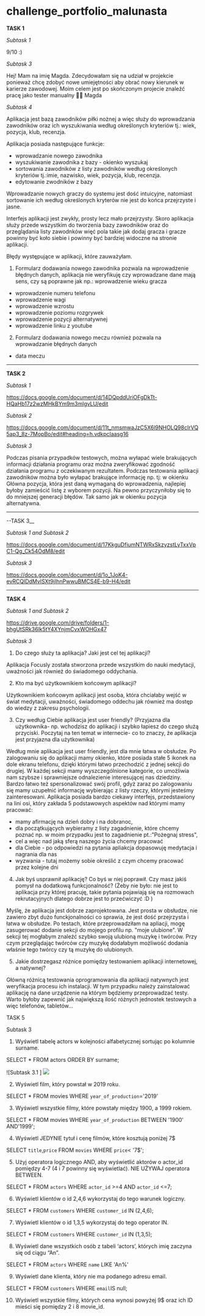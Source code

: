 # challenge_portfolio_malunasta


__TASK 1__


_Subtask 1_

9/10 :)


_Subtask 3_

Hej! Mam na imię Magda. Zdecydowałam się na udział w projekcie ponieważ chcę zdobyć nowe umiejętności aby obrać nowy kierunek w karierze zawodowej. 
Moim celem jest po skończonym projecie znaleźć pracę jako tester manualny 💪🏻 
Magda


_Subtask 4_

Aplikacja jest bazą zawodników piłki nożnej a więc służy do wprowadzania zawodników oraz ich wyszukiwania według określonych kryteriów tj.: wiek, pozycja, klub, recenzja.

Aplikacja posiada następujące funkcje: 
* wprowadzanie nowego zawodnika
* wyszukiwanie zawodnika z bazy - okienko wyszukaj 
* sortowania zawodników z listy zawodników według określonych kryteriów tj.:imie, nazwisko, wiek, pozycja, klub, recenzja. 
* edytowanie zwodników z bazy

Wprowadzanie nowych graczy do systemu jest dość intuicyjne, natomiast sortowanie ich według określonych kryterów nie jest do końca przejrzyste i jasne.

Interfejs aplikacji jest zwykły, prosty lecz mało przejrzysty. Skoro aplikacja służy przede wszystkim do tworzenia bazy zawodników oraz do przeglądania listy zawodnków więć pola takie jak dodaj gracza i gracze powinny być koło siebie i powinny być bardziej widoczne na stronie aplikacji.


Błędy występujące w aplikacji, które zauważyłam.
1. Formularz dodawania nowego zawodnika pozwala na wprowadzenie błędnych danych, aplikacja nie weryfikuję czy wprowadzane dane mają sens, czy są poprawne jak np.:
wprowadzenie wieku gracza 
* wprowadzenie numeru telefonu
* wprowadzenie wagi
* wprowadzenie wzrostu
* wprowadzenie poziomu rozgrywek 
* wprowadzenie pozycji alternatywnej
* wprowadzenie linku z youtube 

2. Formularz dodawania nowego meczu również pozwala na wprowadzanie błędnych danych
*  data meczu


---


__TASK 2__

_Subtask 1_

https://docs.google.com/document/d/14DQpddUriOFgDkTt-HQaHb17z2wzMHkBYm9m3mlgvLU/edit

_Subtask 2_ 

https://docs.google.com/document/d/11t_nmsmwaJzC5X6l9NHOLQ98cIrVQ5ap3_8z-7MopBo/edit#heading=h.vdkpclaasg16 


_Subtask 3_

Podczas pisania przypadków testowych, można wyłapać wiele brakujących informacji działania programu oraz można zweryfikować zgodność działania programu z oczekiwanym rezultatem. Podczas testowania aplikacji zawodników można było wyłapać brakujące informację np. tj: w okienku Główna pozycja, która jest daną wymaganą do wprowadzenia, najlepiej byłoby zamieścić listę z wyborem pozycji. Na pewno przyczyniłoby się to do mniejszej generacji błędów. Tak samo jak w okienku pozycja alternatywna.


---

--TASK 3__

_Subtask 1 and Subtask 2_

https://docs.google.com/document/d/17KkguDfiumNTWRxSkzyzstLyTxxVpC1-Qg_Ck54OdM8/edit

_Subtask 3_

https://docs.google.com/document/d/1o_1JoK4-evRCQlDdMvlSXt9jIhnPwwuBMCS4E-b9-H4/edit


---
__TASK 4__

_Subtask 1 and Subtask 2_

https://drive.google.com/drive/folders/1-bhgUtSRk36lk5tY4XYnjmCvxWOHGx47

_Subtask 3_

1. Do czego służy ta aplikacja? Jaki jest cel tej aplikacji?

  Aplikacja Focusly została stworzona przede wszystkim do nauki medytacji, uważności jak również do świadomego oddychania.  

2. Kto ma być użytkownikiem końcowym aplikacji?

  Użytkownikiem końcowym aplikacji jest osoba, która chciałaby wejść w świat medytacji, uważności, świadomego oddechu jak również ma dostęp do wiedzy z zakresu psychologii.

3. Czy według Ciebie aplikacja jest user friendly? (Przyjazna dla użytkownika- np. wchodzisz do aplikacji i szybko łapiesz do czego służą przyciski. Poczytaj na ten temat w internecie- co to znaczy, że aplikacja jest przyjazna dla użytkownika)

  Według mnie aplikacja jest user friendly, jest dla mnie łatwa w obsłudze. Po zalogowaniu się do aplikacji mamy okienko, które posiada stałe 5 ikonek na dole ekranu telefonu, dzięki którymi łatwo przechodzić z jednej sekcji do drugiej. W każdej sekcji mamy wyszczególnione kategorie, co umożliwia nam szybsze i sprawniejsze odnalezienie interesującej nas dziedziny. Bardzo łatwo też spersonalizować swój profil, gdyż zaraz po zalogowaniu się mamy uzupełnić informację wybierając z listy rzeczy, którymi jesteśmy zainteresowani. Aplikacja posiada bardzo ciekawy interfejs, przedstawiony na lini osi, który zakłada 5 podstawowych aspektów nad którymi mamy pracować: 
* mamy afirmację na dzień dobry i na dobranoc, 
* dla początkujących wybieramy z listy zagadnienie, które chcemy poznać np. w moim przypadku jest to zagadnienie pt.:"Pożegnaj stress", 
* cel a więc nad jaką sferą naszego życia chcemy pracować
* dla Ciebie - po odpowiedzi na pytania apliakcja dopasowuję medytacja i nagrania dla nas
* wyzwania - tutaj możemy sobie określić z czym chcemy pracować przez kolejne dni 

4. Jak byś usprawnił aplikację? Co byś w niej poprawił. Czy masz jakiś pomysł na dodatkową funkcjonalność? (Żeby nie było: nie jest to aplikacja przy której pracuję, takie pytania pojawiają się na rozmowach rekrutacyjnych dlatego dobrze jest to przećwiczyć :D )

  Myślę, że aplikacja jest dobrze zaprojektowana. Jest prosta w obsłudze, nie zawiero zbyt dużo funckjonalności co sprawia, że jest dość przejrzysta i łatwa w obsłudze. Po testach, które przeprowadziłam na apliacji, mogę zasugerować dodanie sekcji do mojego profilu np. "moje ulubione". W sekcji tej mogłabym znaleźć szybko swoją ulubioną muzykę i twórców. Przy czym przeglądając twórców czy muzykę dodałabym możliwość dodania właśnie tego twórcy czy tą muzykę do ulubionych.

5. Jakie dostrzegasz różnice pomiędzy testowaniem aplikacji internetowej, a natywnej?

  Główną różnicą testowania oprogramowania dla aplikacji natywnych jest weryfikacja procesu ich instalacji. W tym przypadku należy zainstalować  aplikację na dane urządzenie na którym będziemy przeprowadzać testy. Warto byłoby zapewnić jak największą ilość różnych jednostek testowych a więc telefonów, tabletów...  
  

TASK 5

Subtask 3

1. Wyświetl tabelę actors w kolejności alfabetycznej sortując po kolumnie surname.

SELECT * FROM actors ORDER BY surname;

![Subtask 3.1 ]
<img src=”https://user-images.githubusercontent.com/117283857/204600823-9f29f8e8-b20f-44a9-b1de-cbf22eed2f49.png” width=”50%” height=”50%”></img> 



2. Wyświetl film, który powstał w 2019 roku.

SELECT * FROM movies WHERE `year_of_production`='2019'


3. Wyświetl wszystkie filmy, które powstały między 1900, a 1999 rokiem.

SELECT * FROM movies WHERE `year_of_production` BETWEEN '1900' AND'1999';


4. Wyświetl JEDYNIE tytuł i cenę filmów, które kosztują poniżej 7$ 

SELECT `title`,`price` FROM `movies` WHERE `price`< '7$';

5. Użyj operatora logicznego AND, aby wyświetlić aktorów o actor_id pomiędzy 4-7 (4 i 7 powinny się wyświetlać). NIE UŻYWAJ operatora BETWEEN.

SELECT * FROM `actors` WHERE `actor_id` >=4 AND `actor_id` <=7;

6. Wyświetl klientów o id 2,4,6 wykorzystaj do tego warunek logiczny.

SELECT * FROM `customers` WHERE `customer_id` IN (2,4,6);

7. Wyświetl klientów o id 1,3,5 wykorzystaj do tego operator IN. 

SELECT * FROM `customers` WHERE `customer_id` IN (1,3,5);

8. Wyświetl dane wszystkich osób z tabeli ‘actors’, których imię zaczyna się od ciągu “An”.

SELECT * FROM `actors` WHERE `name` LIKE 'An%'

9. Wyświetl dane klienta, który nie ma podanego adresu email.

SELECT * FROM `customers` WHERE `email`IS null;

10. Wyświetl wszystkie filmy, których cena wynosi powyżej 9$ oraz ich ID mieści się pomiędzy 2 i 8 movie_id.










